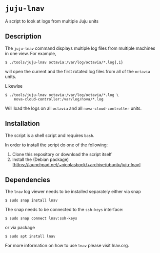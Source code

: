 # `juju-lnav`

A script to look at logs from multiple Juju units

## Description

The `juju-lnav` command displays multiple log files from multiple machines in
one view. For example,
          
```console
$ ./tools/juju-lnav octavia:/var/log/octavia/*.log{,1}
```

will open the current and the first rotated log files from all of the `octavia`
units.

Likewise

```console
$ ./tools/juju-lnav octavia:/var/log/octavia/*.log \
    nova-cloud-controller:/var/log/nova/*.log
```

Will load the logs on all `octavia` and all `nova-cloud-controller` units.

## Installation

The script is a shell script and requires `bash`.

In order to install the script do one of the following:

1. Clone this repository or download the script itself
2. Install the (Debian package)[https://launchpad.net/~nicolasbock/+archive/ubuntu/juju-lnav]

## Dependencies

The `lnav` log viewer needs to be installed separately either via snap

```console
$ sudo snap install lnav
```

The snap needs to be connected to the `ssh-keys` interface:

```console
$ sudo snap connect lnav:ssh-keys
```

or via package

```console
$ sudo apt install lnav
```

For more information on how to use `lnav` please visit lnav.org.
